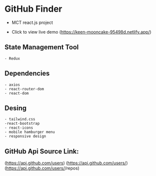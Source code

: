 # GitHub Finder 

   - MCT react.js project

   * Click to view live demo 
(https://keen-mooncake-95498d.netlify.app/)
## State Management Tool

    - Redux

## Dependencies

    - axios
    - react-router-dom 
    - react-dom

## Desing

    - tailwind.css
    -react-bootstrap
    - react-icons
    - mobile hamburger menu
    - responsive design
    
## GitHub Api Source Link:

(https://api.github.com/users)
(https://api.github.com/users/<username>)
(https://api.github.com/users/<username>/repos)
